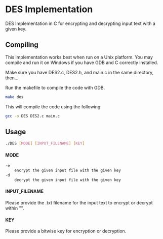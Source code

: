 # DES Implementation

DES Implementation in C for encrypting and decrypting input text with a given key.

## Compiling
This implementation works best when run on a Unix platform. You may compile and run it on Windows if you have GDB and C correctly installed.

Make sure you have DES2.c, DES2.h, and main.c in the same directory, then...

Run the makefile to compile the code with GDB.
```bash
make des
```

This will compile the code using the following:
```bash
gcc -o DES DES2.c main.c
```

## Usage

```bash
./DES [MODE] [INPUT_FILENAME] [KEY]
```
#### MODE

```bash
-e 
    encrypt the given input file with the given key
-d
    decrypt the given input file with the given key
```

#### INPUT_FILENAME

Please provide the .txt filename for the input text to encrypt or decrypt within "".

#### KEY

Please provide a bitwise key for encryption or decryption.